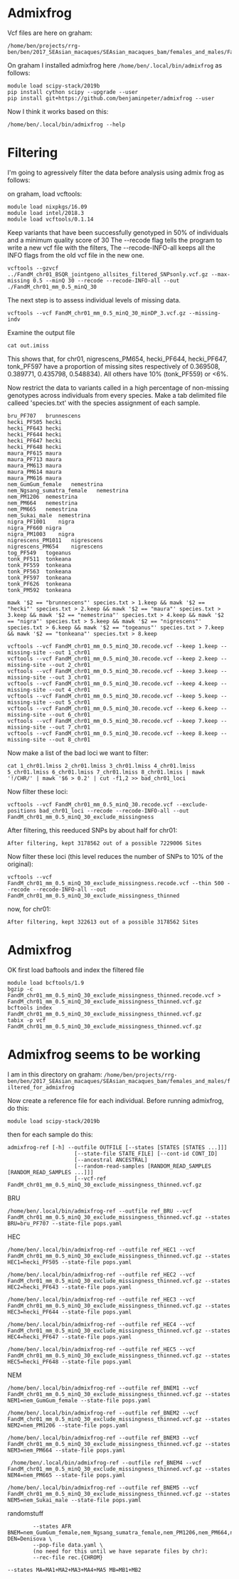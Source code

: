 # Admixfrog

Vcf files are here on graham:
```
/home/ben/projects/rrg-ben/ben/2017_SEAsian_macaques/SEAsian_macaques_bam/females_and_males/FandM*vcf.gz
```

On graham I installed admixfrog here `/home/ben/.local/bin/admixfrog` as follows:
```
module load scipy-stack/2019b
pip install cython scipy --upgrade --user
pip install git+https://github.com/benjaminpeter/admixfrog --user
```

Now I think it works based on this:
```
/home/ben/.local/bin/admixfrog --help
```


# Filtering

I'm going to agressively filter the data before analysis using admix frog as follows:

on graham, load vcftools:
```
module load nixpkgs/16.09
module load intel/2018.3
module load vcftools/0.1.14
```
Keep variants that have been successfully genotyped in 50% of individuals and a minimum quality score of 30
The --recode flag tells the program to write a new vcf file with the filters, 
The --recode-INFO-all keeps all the INFO flags from the old vcf file in the new one. 
```
vcftools --gzvcf ../FandM_chr01_BSQR_jointgeno_allsites_filtered_SNPsonly.vcf.gz --max-missing 0.5 --minQ 30 --recode --recode-INFO-all --out ./FandM_chr01_mm_0.5_minQ_30
```

The next step is to assess individual levels of missing data.
```
vcftools --vcf FandM_chr01_mm_0.5_minQ_30_minDP_3.vcf.gz --missing-indv
```

Examine the output file

```
cat out.imiss
```

This shows that, for chr01, nigrescens_PM654, hecki_PF644, hecki_PF647, tonk_PF597 have a proportion of missing sites respectively of 0.369508, 0.389771, 0.435798, 0.548834). All others have 10% (tonk_PF559) or <6%.

Now restrict the data to variants called in a high percentage of non-missing genotypes across individuals from every species.
Make a tab delimited file calleed 'species.txt' with the species assignment of each sample.
```
bru_PF707	brunnescens
hecki_PF505	hecki
hecki_PF643	hecki
hecki_PF644	hecki
hecki_PF647	hecki
hecki_PF648	hecki
maura_PF615	maura
maura_PF713	maura
maura_PM613	maura
maura_PM614	maura
maura_PM616	maura
nem_GumGum_female	nemestrina
nem_Ngsang_sumatra_female	nemestrina
nem_PM1206	nemestrina
nem_PM664	nemestrina
nem_PM665	nemestrina
nem_Sukai_male	nemestrina
nigra_PF1001	nigra
nigra_PF660	nigra
nigra_PM1003	nigra
nigrescens_PM1011	nigrescens
nigrescens_PM654	nigrescens
tog_PF549	togeanus
tonk_PF511	tonkeana
tonk_PF559	tonkeana
tonk_PF563	tonkeana
tonk_PF597	tonkeana
tonk_PF626	tonkeana
tonk_PM592	tonkeana
```
```
mawk '$2 == "brunnescens"' species.txt > 1.keep && mawk '$2 == "hecki"' species.txt > 2.keep && mawk '$2 == "maura"' species.txt > 3.keep && mawk '$2 == "nemestrina"' species.txt > 4.keep && mawk '$2 == "nigra"' species.txt > 5.keep && mawk '$2 == "nigrescens"' species.txt > 6.keep && mawk '$2 == "togeanus"' species.txt > 7.keep && mawk '$2 == "tonkeana"' species.txt > 8.keep 
```
```
vcftools --vcf FandM_chr01_mm_0.5_minQ_30.recode.vcf --keep 1.keep --missing-site --out 1_chr01
vcftools --vcf FandM_chr01_mm_0.5_minQ_30.recode.vcf --keep 2.keep --missing-site --out 2_chr01 
vcftools --vcf FandM_chr01_mm_0.5_minQ_30.recode.vcf --keep 3.keep --missing-site --out 3_chr01
vcftools --vcf FandM_chr01_mm_0.5_minQ_30.recode.vcf --keep 4.keep --missing-site --out 4_chr01 
vcftools --vcf FandM_chr01_mm_0.5_minQ_30.recode.vcf --keep 5.keep --missing-site --out 5_chr01
vcftools --vcf FandM_chr01_mm_0.5_minQ_30.recode.vcf --keep 6.keep --missing-site --out 6_chr01 
vcftools --vcf FandM_chr01_mm_0.5_minQ_30.recode.vcf --keep 7.keep --missing-site --out 7_chr01
vcftools --vcf FandM_chr01_mm_0.5_minQ_30.recode.vcf --keep 8.keep --missing-site --out 8_chr01 
```
Now make a list of the bad loci we want to filter:
```
cat 1_chr01.lmiss 2_chr01.lmiss 3_chr01.lmiss 4_chr01.lmiss 5_chr01.lmiss 6_chr01.lmiss 7_chr01.lmiss 8_chr01.lmiss | mawk '!/CHR/' | mawk '$6 > 0.2' | cut -f1,2 >> bad_chr01_loci
```
Now filter these loci:
```
vcftools --vcf FandM_chr01_mm_0.5_minQ_30.recode.vcf --exclude-positions bad_chr01_loci --recode --recode-INFO-all --out FandM_chr01_mm_0.5_minQ_30_exclude_missingness
```

After filtering, this reeduced SNPs by about half for chr01:
```
After filtering, kept 3178562 out of a possible 7229006 Sites
```
Now filter these loci (this level reduces the number of SNPs to 10% of the original):
```
vcftools --vcf FandM_chr01_mm_0.5_minQ_30_exclude_missingness.recode.vcf --thin 500 --recode --recode-INFO-all --out FandM_chr01_mm_0.5_minQ_30_exclude_missingness_thinned
```
now, for chr01: 
```
After filtering, kept 322613 out of a possible 3178562 Sites
```

# Admixfrog

OK first load baftools and index the filtered file
```
module load bcftools/1.9
bgzip -c FandM_chr01_mm_0.5_minQ_30_exclude_missingness_thinned.recode.vcf > FandM_chr01_mm_0.5_minQ_30_exclude_missingness_thinned.vcf.gz
bcftools index FandM_chr01_mm_0.5_minQ_30_exclude_missingness_thinned.vcf.gz
tabix -p vcf FandM_chr01_mm_0.5_minQ_30_exclude_missingness_thinned.vcf.gz
```


# Admixfrog seems to be working
I am in this directory on graham:
`/home/ben/projects/rrg-ben/ben/2017_SEAsian_macaques/SEAsian_macaques_bam/females_and_males/filtered_for_admixfrog`

Now create a reference file for each individual.  Before running admixfrog, do this:
```
module load scipy-stack/2019b
```
then for each sample do this:
```
admixfrog-ref [-h] --outfile OUTFILE [--states [STATES [STATES ...]]]
                     [--state-file STATE_FILE] [--cont-id CONT_ID]
                     [--ancestral ANCESTRAL]
                     [--random-read-samples [RANDOM_READ_SAMPLES [RANDOM_READ_SAMPLES ...]]]
                     [--vcf-ref FandM_chr01_mm_0.5_minQ_30_exclude_missingness_thinned.vcf.gz

```

BRU
```
/home/ben/.local/bin/admixfrog-ref --outfile ref_BRU --vcf FandM_chr01_mm_0.5_minQ_30_exclude_missingness_thinned.vcf.gz --states BRU=bru_PF707 --state-file pops.yaml     
```
HEC
```
/home/ben/.local/bin/admixfrog-ref --outfile ref_HEC1 --vcf FandM_chr01_mm_0.5_minQ_30_exclude_missingness_thinned.vcf.gz --states HEC1=hecki_PF505 --state-file pops.yaml
```
```
/home/ben/.local/bin/admixfrog-ref --outfile ref_HEC2 --vcf FandM_chr01_mm_0.5_minQ_30_exclude_missingness_thinned.vcf.gz --states HEC2=hecki_PF643 --state-file pops.yaml
```
```
/home/ben/.local/bin/admixfrog-ref --outfile ref_HEC3 --vcf FandM_chr01_mm_0.5_minQ_30_exclude_missingness_thinned.vcf.gz --states HEC3=hecki_PF644 --state-file pops.yaml
```
```
/home/ben/.local/bin/admixfrog-ref --outfile ref_HEC4 --vcf FandM_chr01_mm_0.5_minQ_30_exclude_missingness_thinned.vcf.gz --states HEC4=hecki_PF647 --state-file pops.yaml   
```
```
/home/ben/.local/bin/admixfrog-ref --outfile ref_HEC5 --vcf FandM_chr01_mm_0.5_minQ_30_exclude_missingness_thinned.vcf.gz --states HEC5=hecki_PF648 --state-file pops.yaml  
```
NEM
```
/home/ben/.local/bin/admixfrog-ref --outfile ref_BNEM1 --vcf FandM_chr01_mm_0.5_minQ_30_exclude_missingness_thinned.vcf.gz --states NEM1=nem_GumGum_female --state-file pops.yaml 
```
```
/home/ben/.local/bin/admixfrog-ref --outfile ref_BNEM2 --vcf FandM_chr01_mm_0.5_minQ_30_exclude_missingness_thinned.vcf.gz --states NEM2=nem_PM1206 --state-file pops.yaml     
```
``` 
/home/ben/.local/bin/admixfrog-ref --outfile ref_BNEM3 --vcf FandM_chr01_mm_0.5_minQ_30_exclude_missingness_thinned.vcf.gz --states NEM3=nem_PM664 --state-file pops.yaml  
```
```
 /home/ben/.local/bin/admixfrog-ref --outfile ref_BNEM4 --vcf FandM_chr01_mm_0.5_minQ_30_exclude_missingness_thinned.vcf.gz --states NEM4=nem_PM665 --state-file pops.yaml  
```
```
/home/ben/.local/bin/admixfrog-ref --outfile ref_BNEM5 --vcf FandM_chr01_mm_0.5_minQ_30_exclude_missingness_thinned.vcf.gz --states NEM5=nem_Sukai_male --state-file pops.yaml 
```
randomstuff
```
        --states AFR BNEM=nem_GumGum_female,nem_Ngsang_sumatra_female,nem_PM1206,nem_PM664,nem_PM665,nem_Sukai_male DEN=Denisova \
        --pop-file data.yaml \
        (no need for this until we have separate files by chr):
        --rec-file rec.{CHROM}
        
--states MA=MA1+MA2+MA3+MA4+MA5 MB=MB1+MB2
        

